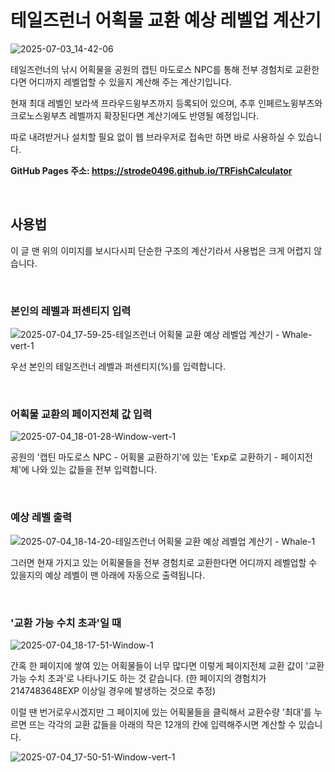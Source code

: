 # 테일즈런너 어획물 교환 예상 레벨업 계산기

![2025-07-03_14-42-06](https://github.com/user-attachments/assets/41e9a329-a6a7-4776-8292-98f5aaf7eb29)

테일즈런너의 낚시 어획물을 공원의 캡틴 마도로스 NPC를 통해 전부 경험치로 교환한다면 어디까지 레벨업할 수 있을지 계산해 주는 계산기입니다.

현재 최대 레벨인 보라색 프라우드윙부츠까지 등록되어 있으며, 추후 인페르노윙부츠와 크로노스윙부츠 레벨까지 확장된다면 계산기에도 반영될 예정입니다.

따로 내려받거나 설치할 필요 없이 웹 브라우저로 접속만 하면 바로 사용하실 수 있습니다.

**GitHub Pages 주소: <a href="https://strode0496.github.io/TRFishCalculator" target="_blank">https://strode0496.github.io/TRFishCalculator</a>**

<br>

## 사용법

이 글 맨 위의 이미지를 보시다시피 단순한 구조의 계산기라서 사용법은 크게 어렵지 않습니다.

<br>

### 본인의 레벨과 퍼센티지 입력

![2025-07-04_17-59-25-테일즈런너 어획물 교환 예상 레벨업 계산기 - Whale-vert-1](https://github.com/user-attachments/assets/42588805-974e-4481-a5ee-74598fbcfae9)

우선 본인의 테일즈런너 레벨과 퍼센티지(%)를 입력합니다.

<br>

### 어획물 교환의 페이지전체 값 입력

![2025-07-04_18-01-28-Window-vert-1](https://github.com/user-attachments/assets/083c9239-de6a-4b4e-be06-415824463f03)

공원의 '캡틴 마도로스 NPC - 어획물 교환하기'에 있는 'Exp로 교환하기 - 페이지전체'에 나와 있는 값들을 전부 입력합니다.

<br>

### 예상 레벨 출력

![2025-07-04_18-14-20-테일즈런너 어획물 교환 예상 레벨업 계산기 - Whale-1](https://github.com/user-attachments/assets/211297ad-6332-4a90-9ec7-9b130cb72eb0)

그러면 현재 가지고 있는 어획물들을 전부 경험치로 교환한다면 어디까지 레벨업할 수 있을지의 예상 레벨이 맨 아래에 자동으로 출력됩니다.

<br>

### '교환 가능 수치 초과'일 때

![2025-07-04_18-17-51-Window-1](https://github.com/user-attachments/assets/e07ee6ab-dfb0-4dc9-99d9-469f15751aa1)

간혹 한 페이지에 쌓여 있는 어획물들이 너무 많다면 이렇게 페이지전체 교환 값이 '교환 가능 수치 초과'로 나타나기도 하는 것 같습니다.
(한 페이지의 경험치가 2147483648EXP 이상일 경우에 발생하는 것으로 추정)

이럴 땐 번거로우시겠지만 그 페이지에 있는 어획물들을 클릭해서 교환수량 '최대'를 누르면 뜨는 각각의 교환 값들을 아래의 작은 12개의 칸에 입력해주시면 계산할 수 있습니다.

![2025-07-04_17-50-51-Window-vert-1](https://github.com/user-attachments/assets/b7b36154-c43c-4aa3-afec-14395f09fc44)



